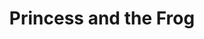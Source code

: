 ---
layout: question
year: 2009
title: Princess and the Frog
question: What does Tiana end up naming her restaurant at the end of <em>Princess and the Frog</em>?
answer1: Tiana’s Palace
answer2: Firefly
answer3: Tiana's Bistro
answer4: The Pond
---